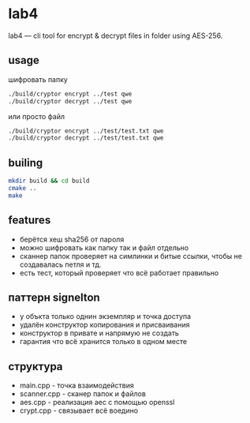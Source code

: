 # lab4

lab4 — cli tool for encrypt & decrypt files in folder using AES-256.

## usage

шифровать папку
```bash
./build/cryptor encrypt ../test qwe
./build/cryptor decrypt ../test qwe
```

или просто файл
```bash
./build/cryptor encrypt ../test/test.txt qwe
./build/cryptor decrypt ../test/test.txt qwe
```

## builing

```bash
mkdir build && cd build
cmake ..
make
```

## features

- берётся хеш sha256 от пароля
- можно шифровать как папку так и файл отдельно
- сканнер папок проверяет на симлинки и битые ссылки, чтобы не создавалась петля и тд.
- есть тест, который проверяет что всё работает правильно

## паттерн signelton

- у объкта только однин экземпляр и точка доступа
- удалён конструктор копирования и присваивания
- конструктор в привате и напрямую не создать
- гарантия что всё хранится только в одном месте

## структура

- main.cpp - точка взаимодействия
- scanner.cpp - сканер папок и файлов
- aes.cpp - реализация аес с помощью openssl
- crypt.cpp - связывает всё воедино
